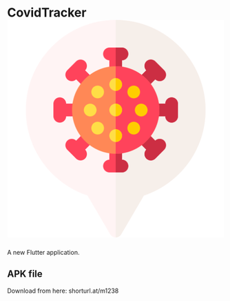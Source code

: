 # CovidTracker![icon](https://github.com/sauravarya25/Covid_Tracker/blob/master/assets/coronavirus.png)

A new Flutter application.

## APK file
Download from here: shorturl.at/m1238
